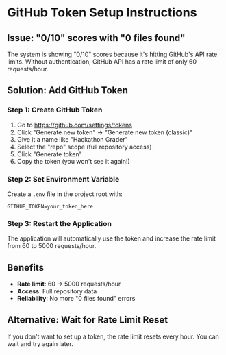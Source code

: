 # GitHub Token Setup Instructions

## Issue: "0/10" scores with "0 files found"

The system is showing "0/10" scores because it's hitting GitHub's API rate limits. Without authentication, GitHub API has a rate limit of only 60 requests/hour.

## Solution: Add GitHub Token

### Step 1: Create GitHub Token
1. Go to https://github.com/settings/tokens
2. Click "Generate new token" → "Generate new token (classic)"
3. Give it a name like "Hackathon Grader"
4. Select the "repo" scope (full repository access)
5. Click "Generate token"
6. Copy the token (you won't see it again!)

### Step 2: Set Environment Variable
Create a `.env` file in the project root with:
```
GITHUB_TOKEN=your_token_here
```

### Step 3: Restart the Application
The application will automatically use the token and increase the rate limit from 60 to 5000 requests/hour.

## Benefits
- **Rate limit**: 60 → 5000 requests/hour
- **Access**: Full repository data
- **Reliability**: No more "0 files found" errors

## Alternative: Wait for Rate Limit Reset
If you don't want to set up a token, the rate limit resets every hour. You can wait and try again later.
